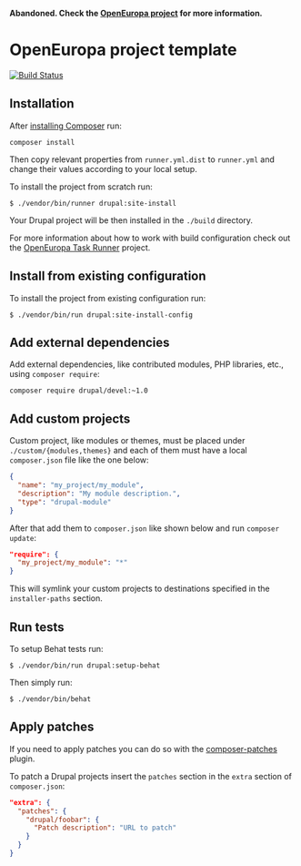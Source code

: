 **Abandoned. Check the [OpenEuropa project](https://github.com/openeuropa/openeuropa) for more information.**

# OpenEuropa project template

[![Build Status](https://travis-ci.org/ec-europa/oe-project.svg?branch=master)](https://travis-ci.org/ec-europa/oe-project)

## Installation

After [installing Composer](https://getcomposer.org/doc/00-intro.md#installation-linux-unix-osx) run:

```
composer install
```

Then copy relevant properties from `runner.yml.dist` to `runner.yml` and change their values according to your local setup.

To install the project from scratch run:

```
$ ./vendor/bin/runner drupal:site-install
```

Your Drupal project will be then installed in the `./build` directory.

For more information about how to work with build configuration check out the [OpenEuropa Task Runner](https://github.com/ec-europa/oe-task-runner)
project.

## Install from existing configuration

To install the project from existing configuration run:

```
$ ./vendor/bin/run drupal:site-install-config
```

## Add external dependencies

Add external dependencies, like contributed modules, PHP libraries, etc., using `composer require`:

```
composer require drupal/devel:~1.0
```

## Add custom projects

Custom project, like modules or themes, must be placed under `./custom/{modules,themes}` and each of them must have
a local `composer.json` file like the one below:

```json
{
  "name": "my_project/my_module",
  "description": "My module description.",
  "type": "drupal-module"
}
```

After that add them to `composer.json` like shown below and run `composer update`:

```json
"require": {
  "my_project/my_module": "*"
}
```

This will symlink your custom projects to destinations specified in the `installer-paths` section.

## Run tests

To setup Behat tests run:

```
$ ./vendor/bin/run drupal:setup-behat
```

Then simply run:

```
$ ./vendor/bin/behat
```

## Apply patches

If you need to apply patches you can do so with the [composer-patches](https://github.com/cweagans/composer-patches) plugin.

To patch a Drupal projects insert the `patches` section in the `extra` section of `composer.json`:

```json
"extra": {
  "patches": {
    "drupal/foobar": {
      "Patch description": "URL to patch"
    }
  }
}
```
